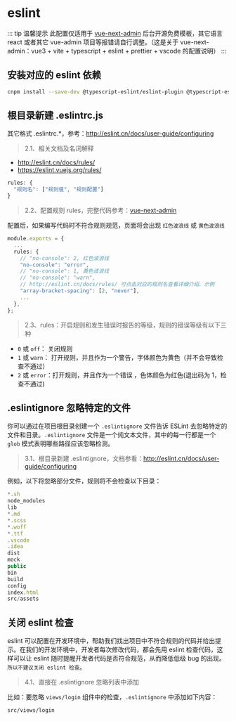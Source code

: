 # eslint

::: tip 温馨提示
此配置仅适用于 [vue-next-admin](https://gitee.com/lyt-top/vue-next-admin) 后台开源免费模板，其它语言 react 或者其它 vue-admin 项目等报错请自行调整。（这是关于 vue-next-admin：vue3 + vite + typescript + eslint + prettier + vscode 的配置说明）
:::

## 安装对应的 eslint 依赖

```bash
cnpm install --save-dev @typescript-eslint/eslint-plugin @typescript-eslint/parser eslint eslint-plugin-vue vue-eslint-parser
```

## 根目录新建 .eslintrc.js

其它格式 .eslintrc.\*，参考：http://eslint.cn/docs/user-guide/configuring

> 2.1、相关文档及名词解释

- http://eslint.cn/docs/rules/
- https://eslint.vuejs.org/rules/

```ts
rules: {
  "规则名": ["规则值", "规则配置"]
}
```

> 2.2、配置规则 rules，完整代码参考：[vue-next-admin](https://gitee.com/lyt-top/vue-next-admin/blob/master/.eslintrc.js)

配置后，如果编写代码时不符合规则规范，页面将会出现 `红色波浪线` 或 `黄色波浪线`

```ts {5,9}
module.exports = {
  ...
  rules: {
    // "no-console": 2, 红色波浪线
    "no-console": "error",
    // "no-console": 1, 黄色波浪线
    // "no-console": "warn",
    // http://eslint.cn/docs/rules/ 可点击对应的规则名查看详细介绍、示例
    "array-bracket-spacing": [2, "never"],
    ...
  },
};
```

> 2.3、rules：开启规则和发生错误时报告的等级，规则的错误等级有以下三种

- `0` 或 `off`： 关闭规则
- `1` 或 `warn`： 打开规则，并且作为一个警告，字体颜色为黄色（并不会导致检查不通过）
- `2` 或 `error`：打开规则，并且作为一个错误 ，色体颜色为红色(退出码为 1，检查不通过)

## .eslintignore 忽略特定的文件

你可以通过在项目根目录创建一个 `.eslintignore` 文件告诉 ESLint 去忽略特定的文件和目录。`.eslintignore` 文件是一个纯文本文件，其中的每一行都是一个 `glob` 模式表明哪些路径应该忽略检测。

> 3.1、根目录新建 .eslintignore，文档参看：http://eslint.cn/docs/user-guide/configuring

例如，以下将忽略部分文件，规则将不会检查以下目录：

```ts
*.sh
node_modules
lib
*.md
*.scss
*.woff
*.ttf
.vscode
.idea
dist
mock
public
bin
build
config
index.html
src/assets
```

## 关闭 eslint 检查

eslint 可以配置在开发环境中，帮助我们找出项目中不符合规则的代码并给出提示。在我们的开发环境中，开发者每次修改代码，都会先用 eslint 检查代码，这样可以让 eslint 随时提醒开发者代码是否符合规范，从而降低低级 bug 的出现。`所以不建议关闭 eslint 检查`。

> 4.1、直接在 .eslintignore 忽略列表中添加

比如：要忽略 `views/login` 组件中的检查，`.eslintignore` 中添加如下内容：

```html
src/views/login
```
